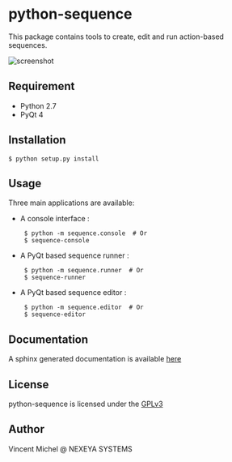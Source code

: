 python-sequence
===============

This package contains tools to create, edit and run action-based sequences.

![screenshot](examples/screenshot.png)

Requirement
-----------

- Python 2.7
- PyQt 4

Installation
------------

    $ python setup.py install

Usage
-----

Three main applications are available:

 - A console interface :

        $ python -m sequence.console  # Or
        $ sequence-console

 - A PyQt based sequence runner :

        $ python -m sequence.runner  # Or
        $ sequence-runner

 - A PyQt based sequence editor :

        $ python -m sequence.editor  # Or
        $ sequence-editor

Documentation
-------------

A sphinx generated documentation is available [here](http://vxgmichel.github.io/python-sequence)

License
-------

python-sequence is licensed under the [GPLv3](http://www.gnu.org/licenses/gpl-3.0-standalone.html)

Author
------

Vincent Michel @ NEXEYA SYSTEMS
